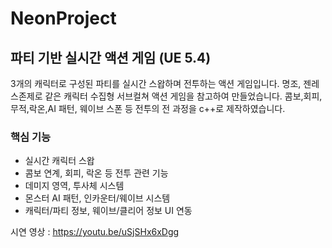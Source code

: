 # NeonProject

## 파티 기반 실시간 액션 게임 (UE 5.4)
3개의 캐릭터로 구성된 파티를 실시간 스왑하며 전투하는 액션 게임입니다.
명조, 젠레스존제로 같은 캐릭터 수집형 서브컬쳐 액션 게임을 참고하여 만들었습니다.
콤보,회피,무적,락온,AI 패턴, 웨이브 스폰 등 전투의 전 과정을 c++로 제작하였습니다.

### 핵심 기능
- 실시간 캐릭터 스왑
- 콤보 연계, 회피, 락온 등 전투 관련 기능
- 데미지 영역, 투사체 시스템
- 몬스터 AI 패턴, 인카운터/웨이브 시스템
- 캐릭터/파티 정보, 웨이브/클리어 정보 UI 연동

시연 영상 : https://youtu.be/uSjSHx6xDgg
